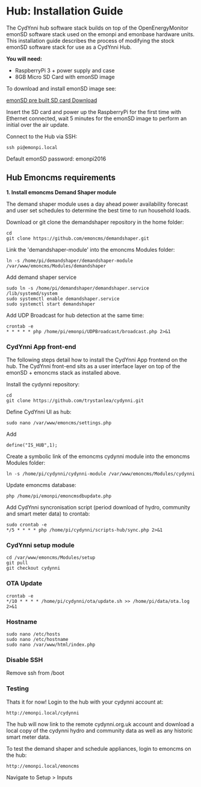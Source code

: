 # Hub: Installation Guide

The CydYnni hub software stack builds on top of the OpenEnergyMonitor emonSD software stack used on the emonpi and emonbase hardware units. This installation guide describes the process of modifying the stock emonSD software stack for use as a CydYnni Hub.

**You will need:**

- RaspberryPi 3 + power supply and case
- 8GB Micro SD Card with emonSD image

To download and install emonSD image see:

[emonSD pre built SD card Download](https://github.com/openenergymonitor/emonpi/wiki/emonSD-pre-built-SD-card-Download-&-Change-Log#emonsd-07nov16)

Insert the SD card and power up the RaspberryPi for the first time with Ethernet connected, wait 5 minutes for the emonSD image to perform an initial over the air update.

Connect to the Hub via SSH:

    ssh pi@emonpi.local
    
Default emonSD password: emonpi2016

## Hub Emoncms requirements
     
**1. Install emoncms Demand Shaper module**

The demand shaper module uses a day ahead power availability forecast and user set schedules to determine the best time to run household loads.

Download or git clone the demandshaper repository in the home folder:

    cd
    git clone https://github.com/emoncms/demandshaper.git
    
Link the 'demandshaper-module' into the emoncms Modules folder:

    ln -s /home/pi/demandshaper/demandshaper-module /var/www/emoncms/Modules/demandshaper

Add demand shaper service

    sudo ln -s /home/pi/demandshaper/demandshaper.service /lib/systemd/system
    sudo systemctl enable demandshaper.service
    sudo systemctl start demandshaper

Add UDP Broadcast for hub detection at the same time:

    crontab -e
    * * * * * php /home/pi/emonpi/UDPBroadcast/broadcast.php 2>&1

### CydYnni App front-end

The following steps detail how to install the CydYnni App frontend on the hub. The CydYnni front-end sits as a user interface layer on top of the emonSD + emoncms stack as installed above.

Install the cydynni repository:

    cd
    git clone https://github.com/trystanlea/cydynni.git
        
Define CydYnni UI as hub:

    sudo nano /var/www/emoncms/settings.php
    
Add

    define("IS_HUB",1);

Create a symbolic link of the emoncms cydynni module into the emoncms Modules folder:

    ln -s /home/pi/cydynni/cydynni-module /var/www/emoncms/Modules/cydynni

Update emoncms database:

    php /home/pi/emonpi/emoncmsdbupdate.php

Add CydYnni syncronisation script (period download of hydro, community and smart meter data) to crontab:

    sudo crontab -e
    */5 * * * * php /home/pi/cydynni/scripts-hub/sync.php 2>&1

### CydYnni setup module

    cd /var/www/emoncms/Modules/setup
    git pull
    git checkout cydynni
    
### OTA Update

    crontab -e
    */10 * * * * /home/pi/cydynni/ota/update.sh >> /home/pi/data/ota.log 2>&1

### Hostname

    sudo nano /etc/hosts
    sudo nano /etc/hostname
    sudo nano /var/www/html/index.php
    
### Disable SSH

Remove ssh from /boot

### Testing

Thats it for now! Login to the hub with your cydynni account at:

    http://emonpi.local/cydynni
    
The hub will now link to the remote cydynni.org.uk account and download a local copy of the cydynni hydro and community data as well as any historic smart meter data.

To test the demand shaper and schedule appliances, login to emoncms on the hub:

    http://emonpi.local/emoncms
    
Navigate to Setup > Inputs 
